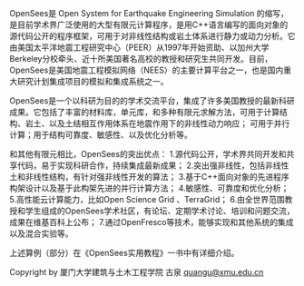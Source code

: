 OpenSees是 Open System for Earthquake Engineering Simulation 的缩写，是目前学术界广泛使用的大型有限元计算程序，是用C++语言编写的面向对象的源代码公开的程序框架，可用于对非线性结构或岩土体系进行静力或动力分析。它由美国太平洋地震工程研究中心（PEER）从1997年开始资助、以加州大学Berkeley分校牵头、近十所美国著名高校的教授和研究生共同开发。目前，OpenSees是美国地震工程模拟网络（NEES）的主要计算平台之一，也是国内重大研究计划集成项目的模拟和集成系统之一。

OpenSees是一个以科研为目的的学术交流平台，集成了许多美国教授的最新科研成果。它包括了丰富的材料库，单元库，和多种有限元求解方法，可用于计算结构、岩土、以及土结相互作用体系在地震作用下的非线性动力响应； 可用于并行计算；用于结构可靠度、敏感性、以及优化分析等。

和其他有限元相比，OpenSees的突出优点：
1.源代码公开，学术界共同开发和共享代码，易于实现科研合作，持续集成最新成果；
2.突出强非线性，包括非线性土和非线性结构，有针对强非线性开发的算法；
3.基于C++面向对象的先进程序构架设计以及基于此构架先进的并行计算方法；
4.敏感性、可靠度和优化分析；
5.高性能云计算能力，比如Open Science Grid 、TerraGrid；
6.由全世界范围教授和学生组成的OpenSees学术社区，有论坛、定期学术讨论、培训和问题交流，成果在维基百科上公布；
7.通过OpenFresco等技术，能够实现和其他系统的集成以及混合实验等。

上述算例（部分）在《OpenSees实用教程》一书中有详细介绍。

Copyright by 厦门大学建筑与土木工程学院 古泉 <quangu@xmu.edu.cn>

